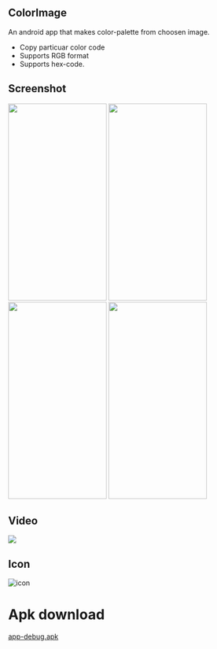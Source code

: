 ## **ColorImage**
An android app that makes color-palette from choosen image.</br>
 * Copy particuar color code</br>
 * Supports RGB format</br>
 * Supports hex-code.</br>

## **Screenshot**
<img src="src/ss01.png" width=200 height=400/>  <img src="src/ss02.png" width=200 height=400/> <img src="src/ss03.png" width=200 height=400/> <img src="src/ss04.png" width=200 height=400/>

## **Video**
![](src/video.gif)

## **Icon**
![icon](app/src/main/res/mipmap-xxxhdpi/icon.png)

# **Apk download**
[app-debug.apk](src/app-debug.apk?raw=true)

